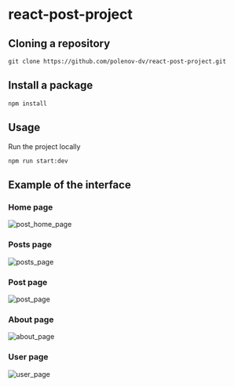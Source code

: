 # react-post-project

## Cloning a repository

```shell
git clone https://github.com/polenov-dv/react-post-project.git
```

## Install a package

```shell
npm install
```

## Usage
Run the project locally

```shell
npm run start:dev
```

## Example of the interface

### Home page
![post_home_page](https://github.com/polenov-dv/react-post-project/assets/126477538/19ed6f07-9976-4699-ad17-31ba1eba3cdd)

### Posts page
![posts_page](https://github.com/polenov-dv/react-post-project/assets/126477538/0c2e68bf-6191-41cc-863a-d784daf21f1a)

### Post page
![post_page](https://github.com/polenov-dv/react-post-project/assets/126477538/77a01dad-a5cb-456c-9175-c34369c60ec5)

### About page
![about_page](https://github.com/polenov-dv/react-post-project/assets/126477538/8277fb2b-8835-467e-8ab2-2e19286575fd)

### User page
![user_page](https://github.com/polenov-dv/react-post-project/assets/126477538/96570bd3-a02a-4581-8bff-9dfe3c9ef1a3)
